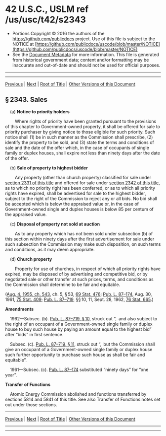 ---
---

# 42 U.S.C., USLM ref /us/usc/t42/s2343

* Portions Copyright © 2016 the authors of the https://github.com/publicdocs project.
  Use of this file is subject to the NOTICE at [https://github.com/publicdocs/uscode/blob/master/NOTICE](https://github.com/publicdocs/uscode/blob/master/NOTICE)
* See the [Document Metadata](././../../../../..//README.md) for more information.
  This file is generated from historical government data; content and/or formatting may be inaccurate and out-of-date and should not be used for official purposes.

----------
----------

[Previous](./../../../../..//us/usc/t42/ch24/schIV/m__us_usc_t42_s2342.md) | [Next](./../../../../..//us/usc/t42/ch24/schIV/m__us_usc_t42_s2344.md) | [Root of Title](./../../../../../) | [Other Versions of this Document](https://publicdocs.github.io/go/links?ns=uslm&ref=%2Fus%2Fusc%2Ft42%2Fs2343)

## § 2343. Sales

    (a) __Notice to priority holders__ 

        Where rights of priority have been granted pursuant to the provisions of this chapter to Government-owned property, it shall be offered for sale to priority purchaser by giving notice to those eligible for such priority. Such notice shall (1) be in such manner as the Commission shall prescribe, (2) identify the property to be sold, and (3) state the terms and conditions of sale and the date of the offer which, in the case of occupants of single family or duplex houses, shall expire not less than ninety days after the date of the offer.

    (b) __Sale of property to highest bidder__ 

        Any property (other than church property) classified for sale under [section 2331 of this title][/us/usc/t42/s2331] and offered for sale under [section 2342 of this title][/us/usc/t42/s2342], as to which no priority right has been conferred, or as to which all priority rights have expired, shall be advertised for sale to the highest bidder, subject to the right of the Commission to reject any or all bids. No bid shall be accepted which is below the appraised value or, in the case of Government-owned single and duplex houses is below 85 per centum of the appraised value.

    (c) __Disposal of property not sold at auction__ 

        As to any property which has not been sold under subsection (b) of this section within ninety days after the first advertisement for sale under such subsection the Commission may make such disposition, on such terms and conditions, as it may deem appropriate.

    (d) __Church property__ 

        Property for use of churches, in respect of which all priority rights have expired, may be disposed of by advertising and competitive bid, or by negotiated sale or other transfer at such prices, terms, and conditions as the Commission shall determine to be fair and equitable.

([Aug. 4, 1955, ch. 543][/us/act/1955-08-04/ch543], ch. 5, § 53, [69 Stat. 476][/us/stat/69/476]; [Pub. L. 87–174][/us/pl/87/174], Aug. 30, 1961, [75 Stat. 409][/us/stat/75/409]; [Pub. L. 87–719][/us/pl/87/719], §§ 10, 11, Sept. 28, 1962, [76 Stat. 665][/us/stat/76/665].)

 __Amendments__ 

    1962—Subsec. (b). [Pub. L. 87–719, § 10][/us/pl/87/719/s10], struck out “, and also subject to the right of an occupant of a Government-owned single family or duplex house to buy such house by paying an amount equal to the highest bid” after “bids” in first sentence.

    Subsec. (c). [Pub. L. 87–719, § 11][/us/pl/87/719/s11], struck out “, but the Commission shall give an occupant of a Government-owned single family or duplex house such further opportunity to purchase such house as shall be fair and equitable”.

    1961—Subsec. (c). [Pub. L. 87–174][/us/pl/87/174] substituted “ninety days” for “one year”.

 __Transfer of Functions__ 

    Atomic Energy Commission abolished and functions transferred by sections 5814 and 5841 of this title. See also Transfer of Functions notes set out under those sections.

----------

[Previous](./../../../../..//us/usc/t42/ch24/schIV/m__us_usc_t42_s2342.md) | [Next](./../../../../..//us/usc/t42/ch24/schIV/m__us_usc_t42_s2344.md) | [Root of Title](./../../../../../) | [Other Versions of this Document](https://publicdocs.github.io/go/links?ns=uslm&ref=%2Fus%2Fusc%2Ft42%2Fs2343)

----------
----------

[/us/usc/t42/s2331]: https://publicdocs.github.io/go/links?ns=uslm&ref=%2Fus%2Fusc%2Ft42%2Fs2331
[/us/usc/t42/s2342]: https://publicdocs.github.io/go/links?ns=uslm&ref=%2Fus%2Fusc%2Ft42%2Fs2342
[/us/act/1955-08-04/ch543]: https://publicdocs.github.io/go/links?ns=uslm&ref=%2Fus%2Fact%2F1955-08-04%2Fch543
[/us/stat/69/476]: https://publicdocs.github.io/go/links?ns=uslm&ref=%2Fus%2Fstat%2F69%2F476
[/us/pl/87/174]: https://publicdocs.github.io/go/links?ns=uslm&ref=%2Fus%2Fpl%2F87%2F174
[/us/stat/75/409]: https://publicdocs.github.io/go/links?ns=uslm&ref=%2Fus%2Fstat%2F75%2F409
[/us/pl/87/719]: https://publicdocs.github.io/go/links?ns=uslm&ref=%2Fus%2Fpl%2F87%2F719
[/us/stat/76/665]: https://publicdocs.github.io/go/links?ns=uslm&ref=%2Fus%2Fstat%2F76%2F665
[/us/pl/87/719/s10]: https://publicdocs.github.io/go/links?ns=uslm&ref=%2Fus%2Fpl%2F87%2F719%2Fs10
[/us/pl/87/719/s11]: https://publicdocs.github.io/go/links?ns=uslm&ref=%2Fus%2Fpl%2F87%2F719%2Fs11
[/us/pl/87/174]: https://publicdocs.github.io/go/links?ns=uslm&ref=%2Fus%2Fpl%2F87%2F174


